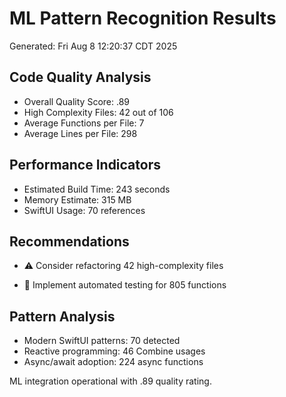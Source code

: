 # ML Pattern Recognition Results
Generated: Fri Aug  8 12:20:37 CDT 2025

## Code Quality Analysis
- Overall Quality Score: .89
- High Complexity Files: 42 out of 106
- Average Functions per File: 7
- Average Lines per File: 298

## Performance Indicators
- Estimated Build Time: 243 seconds
- Memory Estimate: 315 MB
- SwiftUI Usage: 70 references

## Recommendations
- ⚠️  Consider refactoring 42 high-complexity files

- 🧪 Implement automated testing for 805 functions

## Pattern Analysis
- Modern SwiftUI patterns: 70 detected
- Reactive programming: 46 Combine usages
- Async/await adoption: 224 async functions

ML integration operational with .89 quality rating.
